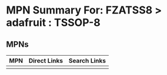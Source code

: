 



# MPN Summary For: FZATSS8 > adafruit : TSSOP-8

## MPNs
  

|MPN|Direct Links|Search Links|
| :--- | :--- | :--- |
||||
